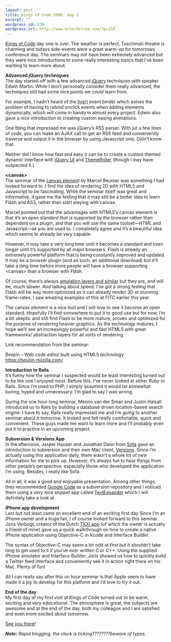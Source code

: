```yaml
--- 
layout: post
title: Kings of Code 2009, day 1
excerpt: ""
wordpress_id: 339
wordpress_url: http://www.mrnordstrom.com/?p=339
---
```

<p><a href="http://www.kingsofcode.nl/">Kings of Code</a> day one is over. The weather is perfect, Tuschinski theatre is charming and todays side-events were a great warm-up for tomorrows conference day. The seminars may not have been extremely advanced but they were nice introductions to some really interesting topics that I&rsquo;ve been wanting to learn more about.</p>

<p><strong>Advanced jQuery techniques</strong><br>
The day started off with a few advanced <a href="http://jquery.com/">jQuery</a> techniques with speaker Edwin Martin. While I don&rsquo;t personally consider them really advanced, the techniques still had some nice points we could learn from.</p>

<p>For example, I hadn&rsquo;t heard of the <a href="http://docs.jquery.com/Events/live">live()</a> event binder which solves the problem of having to rebind onclick events when adding elements dynamically, which will come in handy in almost every project. Edwin also gave a nice introduction to creating custom easing animations.</p>

<p>One thing that impressed me was jQuery&rsquo;s RSS parser. With jut a few lines of code, you can make an AJAX call to get an RSS feed and conveniently traverse and output it in the browser by using Javascript only. Didn&rsquo;t know that.</p>

<p>Neither did I know how fast and easy it can be to create a custom themed dynamic interface with <a href="http://jqueryui.com/">jQuery UI</a> and <a href="http://jqueryui.com/themeroller/">ThemeRoller</a> (though I may have suspected it.)</p>

<p><strong>&lt;canvas&gt;</strong><br>
The seminar of the <a href="http://www.whatwg.org/specs/web-apps/current-work/multipage/the-canvas-element.html">canvas elemen</a>t by Marcel Beumer was something I had looked forward to. I find the idea of rendering 2D with HTML5 and Javascript to be fascinating. While the seminar itself was great and informative, it gave me the feeling that it may still be a better idea to learn Flash and AS3, rather than start playing with canvas.</p>

<p>Marcel pointed out that the advantages with HTML5&rsquo;s canvas element is that it&rsquo;s an open standard that is supported by the browser rather than dependent on a plugin, and that you will use the same toolset&mdash;HTML and Javascript&mdash;as you are used to. I completely agree and it&rsquo;s a beautiful idea which seems to already be very capable.</p>

<p>However, it may take a very long time until it becomes a standard and even longer until it&rsquo;s supported by all major browsers. Flash is already an extremely powerful platform that is being constantly improved and updated. It may be a browser plugin (and as such, an additional download) but it&rsquo;ll take a long time before more people will have a browser supporting &lt;canvas&gt; than a browser with Flash.</p>

<p>Of course, there&rsquo;s always <a href="http://excanvas.sourceforge.net/">emulation layers and similar</a> but they are, and will be, much slower. And talking about speed, I&rsquo;ve got a strong feeling that Flash will be way more optimized as it can already render 3D at stunning frame-rates. I saw amazing examples of this at FITC earlier this year.</p>

<p>The canvas element is a nice tool and I will love to see it become an open standard. Hopefully I&rsquo;ll find somewhere to put it to good use but for now, I&rsquo;m a bit skeptic and still find Flash to be more mature, proven and optimized for the purpose of rendering heavier graphics. As the technology matures, I hope we&rsquo;ll see an increasingly powerful and fast HTML5 with great frameworks/ abstraction layers for all sorts of rendering.</p>

<p>Link recommendation from the seminar:</p>

<p>Bespin &ndash; Web code editor built using HTML5 technology
<a href="https://bespin.mozilla.com/">https://bespin.mozilla.com/</a></p>

<p><strong>Introduction to Rails</strong><br>
It&rsquo;s funny how the seminar I suspected would be least interesting turned out to be the one I enjoyed most. Before this, I&rsquo;ve never looked at either Ruby or Rails. Since I&rsquo;m used to PHP, I simply assumed it would be somewhat boring, hyped and unnecessary. I&rsquo;m glad to say I was wrong.</p>

<p>During the one hour long seminar, Menno van der Sman and Justin Halsall introduced us to Rails by building a database driven location-based search engine. I have to say, Rails really impressed me and I&rsquo;m going to another seminar about it tomorrow. It looked and felt really comfortable, quick and convenient. These guys made me want to learn more and I&rsquo;ll probably even put it to practice in an upcoming project.

<p><strong>Subversion &amp; Versions App</strong><br>
In the afternoon, Jasper Hauser and Jonathan Dann from <a href="http://www.madebysofa.com/">Sofa</a> gave an introduction to subversion and their own Mac client, <a href="http://versionsapp.com/">Versions</a>. Since I&rsquo;m actually using this application daily, there wasn&rsquo;t a whole lot of new information for me to pick up. However, it&rsquo;s always fun to hear things from other people&rsquo;s perspective, especially those who developed the application I&rsquo;m using. Besides, I really like Sofa.</p>

<p>All in all, it was a good and enjoyable presentation. Among other things, they recommended <a href="http://code.google.com/">Google Code</a> as a subversion repository and I noticed them using a very nice snippet app called <a href="http://www.smileonmymac.com/TextExpander/">TextExpander</a> which I will definitely take a look at.</p>

<p><strong>iPhone app development</strong><br>
Last but not least came an excellent end of an exciting first day Since I&rsquo;m an iPhone owner and a huge fan, I of course looked forward to this seminar. Joris Verbogt, creator of the Dutch <a href="http://www.txxiapp.com/">TXXI app</a> (of which the owner is actually a friend of mine) gave us a quick walkthrough on how to create a native iPhone application using Objective-C in Xcode and Interface Builder.</p>

<p>The syntax of Objective-C may seem a bit odd at first but it shouldn&rsquo;t take long to get used to it if you&rsquo;ve ever written C or C++. Using the supplied iPhone simulator and Interface Builder, Joris showed us how to quickly build a Twitter feed interface and conveniently see it in action right there on his Mac. Plenty of fun!</p>

<p>All I can really say after this on hour seminar is that Apple seem to have made it a joy to develop for this platform and I&rsquo;d love to try it out.</p>

<p><strong>End of the day</strong><br>
My first day of my first visit at Kings of Code turned out to be warm, exciting and very educational. The atmosphere is great, the subjects are awesome and at the end of the day, both my colleague and I are satisfied and even more excited about tomorrow.</p>

<p><a href="http://search.twitter.com/search?q=kingsofcode">See you there</a>!</p>

<p><em><strong>Note:</strong> Rapid blogging, the clock is ticking????????beware of typos</em>.</p>
